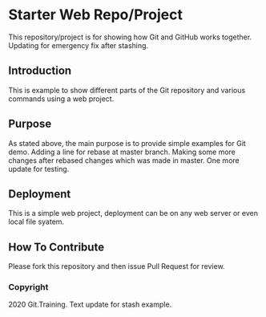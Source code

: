 # Starter Web Repo/Project

This repository/project is for showing how Git and GitHub works together.
Updating for emergency fix after stashing.

## Introduction

This is example to show different parts of the Git repository and various commands using a web project.

## Purpose

As stated above, the main purpose is to provide simple examples for Git demo.
Adding a line for rebase at master branch.
Making some more changes after rebased changes which was made in master.
One more update for testing.

## Deployment

This is a simple web project, deployment can be on any web server or even local file syatem.

## How To Contribute

Please fork this repository and then issue Pull Request for review.

### Copyright

2020 Git.Training. Text update for stash example.

